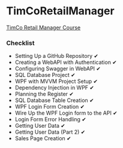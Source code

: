 # TimCoRetailManager
[TimCo Retail Manager Course](https://www.youtube.com/playlist?list=PLLWMQd6PeGY0bEMxObA6dtYXuJOGfxSPx)

### Checklist

* Setting Up a GitHub Repository ✔
* Creating a WebAPI with Authentication ✔
* Configuring Swagger in WebAPI ✔
* SQL Database Project ✔
* WPF with MVVM Project Setup ✔
* Dependency Injection in WPF ✔
* Planning the Register ✔
* SQL Database Table Creation ✔
* WPF Login Form Creation ✔
* Wire Up the WPF Login form to the API ✔
* Login Form Error Handling ✔
* Getting User Data ✔
* Getting User Data (Part 2) ✔
* Sales Page Creation ✔
